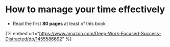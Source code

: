 # How to manage your time effectively

* Read the first **80 pages** at least of this book

{% embed url="https://www.amazon.com/Deep-Work-Focused-Success-Distracted/dp/1455586692" %}
